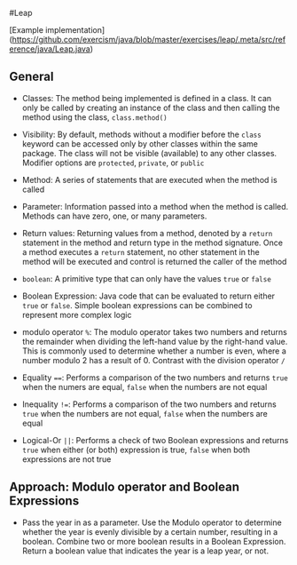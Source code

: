#Leap

[Example implementation]
(https://github.com/exercism/java/blob/master/exercises/leap/.meta/src/reference/java/Leap.java)

## General

- Classes: The method being implemented is defined in a class. It can only be called by creating an instance of the class and then calling the method using the class, `class.method()`

- Visibility: By default, methods without a modifier before the `class` keyword can be accessed only by other classes within the same package. The class will not be visible (available) to any other classes. Modifier options are `protected`, `private`, or `public`

- Method: A series of statements that are executed when the method is called

- Parameter: Information passed into a method when the method is called. Methods can have zero, one, or many parameters.

- Return values: Returning values from a method, denoted by a `return` statement in the method and return type in the method signature. Once a method executes a `return` statement, no other statement in the method will be executed and control is returned the caller of the method

- `boolean`: A primitive type that can only have the values `true` or `false`

- Boolean Expression: Java code that can be evaluated to return either `true` or `false`. Simple boolean expressions can be combined to represent more complex logic

- modulo operator `%`: The modulo operator takes two numbers and returns the remainder when dividing the left-hand value by the right-hand value. This is commonly used to determine whether a number is even, where a number modulo 2 has a result of 0. Contrast with the division operator `/`

- Equality `==`: Performs a comparison of the two numbers and returns `true` when the numers are equal, `false` when the numbers are not equal

- Inequality `!=`: Performs a comparison of the two numbers and returns `true` when the numbers are not equal, `false` when the numbers are equal

- Logical-Or `||`: Performs a check of two Boolean expressions and returns `true` when either (or both) expression is true, `false` when both expressions are not true

## Approach: Modulo operator and Boolean Expressions
- Pass the year in as a parameter. Use the Modulo operator to determine whether the year is evenly divisible by a certain number, resulting in a boolean. Combine two or more boolean results in a Boolean Expression. Return a boolean value that indicates the year is a leap year, or not.
